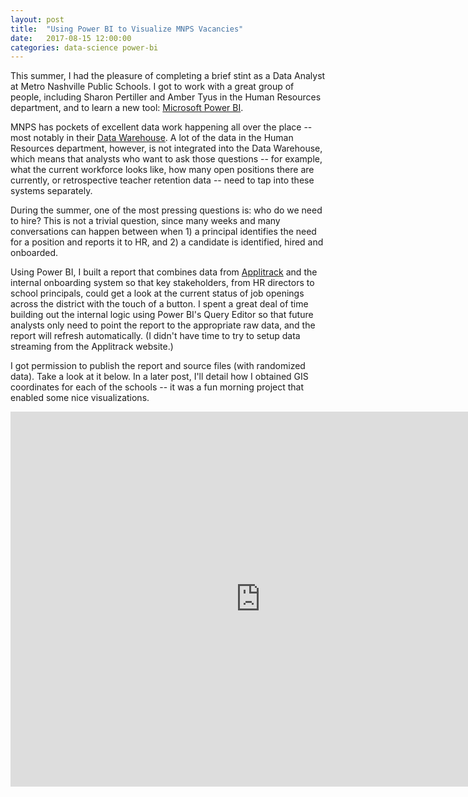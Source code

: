 ```yaml
---
layout: post
title:  "Using Power BI to Visualize MNPS Vacancies"
date:   2017-08-15 12:00:00
categories: data-science power-bi
---
```


This summer, I had the pleasure of completing a brief stint as a Data Analyst at Metro Nashville Public Schools. I got to work with a great group of people, including Sharon Pertiller and Amber Tyus in the Human Resources department, and to learn a new tool: [Microsoft Power BI](https://powerbi.microsoft.com/en-us/).

MNPS has pockets of excellent data work happening all over the place -- most notably in their [Data Warehouse](http://nashvillecitypaper.com/content/city-news/metro-schools-data-warehouse-plays-key-role-principals-teachers-students). A lot of the data in the Human Resources department, however, is not integrated into the Data Warehouse, which means that analysts who want to ask those questions -- for example, what the current workforce looks like, how many open positions there are currently, or retrospective teacher retention data -- need to tap into these systems separately.

During the summer, one of the most pressing questions is: who do we need to hire? This is not a trivial question, since many weeks and many conversations can happen between when 1) a principal identifies the need for a position and reports it to HR, and 2) a candidate is identified, hired and onboarded. 

Using Power BI, I built a report that combines data from [Applitrack](https://www.frontlineeducation.com/Home) and the internal onboarding system so that key stakeholders, from HR directors to school principals, could get a look at the current status of job openings across the district with the touch of a button. I spent a great deal of time building out the internal logic using Power BI's Query Editor so that future analysts only need to point the report to the appropriate raw data, and the report will refresh automatically. (I didn't have time to try to setup data streaming from the Applitrack website.)

I got permission to publish the report and source files (with randomized data). Take a look at it below. In a later post, I'll detail how I obtained GIS coordinates for each of the schools -- it was a fun morning project that enabled some nice visualizations. 

<iframe width="800" height="600" src="https://app.powerbi.com/view?r=eyJrIjoiZWVhMmIxMjUtOGM1Yi00MzQ4LWE4M2UtMzVlODA4N2NkNTVmIiwidCI6ImM2ODI4MjU3LTY0MTAtNDA3ZS1iNTU3LWI1ZGM3MjExZGU1NSIsImMiOjN9" frameborder="0" allowFullScreen="true"></iframe>  
